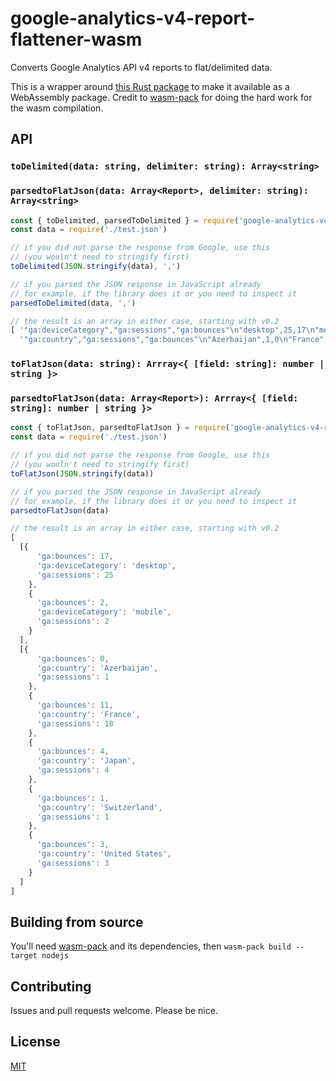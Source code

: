 # google-analytics-v4-report-flattener-wasm

Converts Google Analytics API v4 reports to flat/delimited data.

This is a wrapper around [this Rust package](https://crates.io/crates/ga-v4-flattener) to make it available as a WebAssembly package. Credit to [wasm-pack](https://github.com/rustwasm/wasm-pack) for doing the hard work for the wasm compilation.

## API

### `toDelimited(data: string, delimiter: string): Array<string>`
### `parsedtoFlatJson(data: Array<Report>, delimiter: string): Array<string>`
```ts
const { toDelimited, parsedToDelimited } = require('google-analytics-v4-report-flattener-wasm')
const data = require('./test.json')

// if you did not parse the response from Google, use this
// (you wouln't need to stringify first)
toDelimited(JSON.stringify(data), ',')

// if you parsed the JSON response in JavaScript already
// for example, if the library does it or you need to inspect it
parsedToDelimited(data, ',')

// the result is an array in either case, starting with v0.2
[ '"ga:deviceCategory","ga:sessions","ga:bounces"\n"desktop",25,17\n"mobile",2,2\n',
  '"ga:country","ga:sessions","ga:bounces"\n"Azerbaijan",1,0\n"France",18,11\n"Japan",4,4\n"Switzerland",1,1\n"United States",3,3\n' ]
```

### `toFlatJson(data: string): Arrray<{ [field: string]: number | string }>`
### `parsedtoFlatJson(data: Array<Report>): Arrray<{ [field: string]: number | string }>`
```ts
const { toFlatJson, parsedtoFlatJson } = require('google-analytics-v4-report-flattener-wasm')
const data = require('./test.json')

// if you did not parse the response from Google, use this
// (you wouln't need to stringify first)
toFlatJson(JSON.stringify(data))

// if you parsed the JSON response in JavaScript already
// for example, if the library does it or you need to inspect it
parsedtoFlatJson(data)

// the result is an array in either case, starting with v0.2
[
  [{
      'ga:bounces': 17,
      'ga:deviceCategory': 'desktop',
      'ga:sessions': 25
    },
    {
      'ga:bounces': 2,
      'ga:deviceCategory': 'mobile',
      'ga:sessions': 2
    }
  ],
  [{
      'ga:bounces': 0,
      'ga:country': 'Azerbaijan',
      'ga:sessions': 1
    },
    {
      'ga:bounces': 11,
      'ga:country': 'France',
      'ga:sessions': 18
    },
    {
      'ga:bounces': 4,
      'ga:country': 'Japan',
      'ga:sessions': 4
    },
    {
      'ga:bounces': 1,
      'ga:country': 'Switzerland',
      'ga:sessions': 1
    },
    {
      'ga:bounces': 3,
      'ga:country': 'United States',
      'ga:sessions': 3
    }
  ]
]
```

## Building from source
You'll need [wasm-pack](https://github.com/rustwasm/wasm-pack) and its dependencies, then `wasm-pack build --target nodejs`

## Contributing
Issues and pull requests welcome. Please be nice.

## License
[MIT](https://opensource.org/licenses/MIT)
